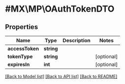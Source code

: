 # #MX\MP\OAuthTokenDTO

## Properties

Name | Type | Description | Notes
------------ | ------------- | ------------- | -------------
**accessToken** | **string** |  |
**tokenType** | **string** |  | [optional]
**expiresIn** | **int** |  | [optional]


[[Back to Model list]](../) [[Back to API list]](../../Api/MX/MP) [[Back to README]](../../README.md)
